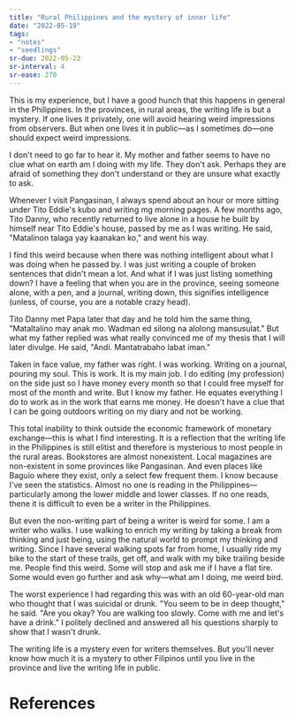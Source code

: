 ```yaml
---
title: "Rural Philippines and the mystery of inner life"
date: "2022-05-19"
tags:
- "notes"
- "seedlings"
sr-due: 2022-05-23
sr-interval: 4
sr-ease: 270
---
```


This is my experience, but I have a good hunch that this happens in general in the Philippines. In the provinces, in rural areas, the writing life is but a mystery. If one lives it privately, one will avoid hearing weird impressions from observers. But when one lives it in public—as I sometimes do—one should expect weird impressions.

I don't need to go far to hear it. My mother and father seems to have no clue what on earth am I doing with my life. They don't ask. Perhaps they are afraid of something they don't understand or they are unsure what exactly to ask.

Whenever I visit Pangasinan, I always spend about an hour or more sitting under Tito Eddie's kubo and writing mg morning pages. A few months ago, Tito Danny, who recently returned to live alone in a house he built by himself near Tito Eddie's house, passed by me as I was writing. He said, "Matalinon talaga yay kaanakan ko," and went his way.

I find this weird because when there was nothing intelligent about what I was doing when he passed by. I was just writing a couple of broken sentences that didn't mean a lot. And what if I was just listing something down? I have a feeling that when you are in the province, seeing someone alone, with a pen, and a journal, writing down, this signifies intelligence (unless, of course, you are a notable crazy head).

Tito Danny met Papa later that day and he told him the same thing, "Mataltalino may anak mo. Wadman ed silong na alolong mansusulat." But what my father replied was what really convinced me of my thesis that I will later divulge. He said, "Andi. Mantatrabaho labat iman."

Taken in face value, my father was right. I was working. Writing on a journal, pouring my soul. This is work. It is my main job. I do editing (my profession) on the side just so I have money every month so that I could free myself for most of the month and write. But I know my father. He equates everything I do to work as in the work that earns me money. He doesn't have a clue that I can be going outdoors writing on my diary and not be working. 

This total inability to think outside the economic framework of monetary exchange—this is what I find interesting. It is a reflection that the writing life in the Philippines is still elitist and therefore is mysterious to most people in the rural areas. Bookstores are almost nonexistent. Local magazines are non-existent in some provinces like Pangasinan. And even places like Baguio where they exist, only a select few frequent them. I know because I've seen the statistics. Almost no one is reading in the Philippines—particularly among the lower middle and lower classes. If no one reads, thene it is difficult to even be a writer in the Philippines.

But even the non-writing part of being a writer is weird for some. I am a writer who walks. I use walking to enrich my writing by taking a break from thinking and just being, using the natural world to prompt my thinking and writing. Since I have several walking spots far from home, I usually ride my bike to the start of these trails, get off, and walk with my bike trailing beside me. People find this weird. Some will stop and ask me if I have a flat tire. Some would even go further and ask why—what am I doing, me weird bird.

The worst experience I had regarding this was with an old 60-year-old man who thought that I was suicidal or drunk. "You seem to be in deep thought," he said. "Are you okay? You are walking too slowly. Come with me and let's have a drink." I politely declined and answered all his questions sharply to show that I wasn't drunk.

The writing life is a mystery even for writers themselves. But you'll never know how much it is a mystery to other Filipinos until you live in the province and live the writing life in public.

# References
